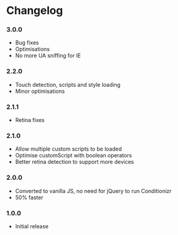 # Changelog

### 3.0.0
- Bug fixes
- Optimisations
- No more UA sniffing for IE

### 2.2.0
- Touch detection, scripts and style loading
- Minor optimisations

### 2.1.1
- Retina fixes

### 2.1.0
- Allow multiple custom scripts to be loaded
- Optimise customScript with boolean operators
- Better retina detection to support more devices

### 2.0.0
- Converted to vanilla JS, no need for jQuery to run Conditionizr
- 50% faster

### 1.0.0
- Initial release